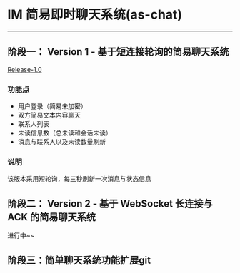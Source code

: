 # IM 简易即时聊天系统(as-chat)

---

## 阶段一： Version 1 - 基于短连接轮询的简易聊天系统
[Release-1.0](https://github.com/kds908/as-chat/releases/tag/v1.0)

### 功能点
- 用户登录（简易未加密）
- 双方简易文本内容聊天
- 联系人列表
- 未读信息数（总未读和会话未读）
- 消息与联系人以及未读数量刷新

### 说明
该版本采用短轮询，每三秒刷新一次消息与状态信息


## 阶段二： Version 2 - 基于 WebSocket 长连接与 ACK 的简易聊天系统
进行中~~


## 阶段三：简单聊天系统功能扩展git 